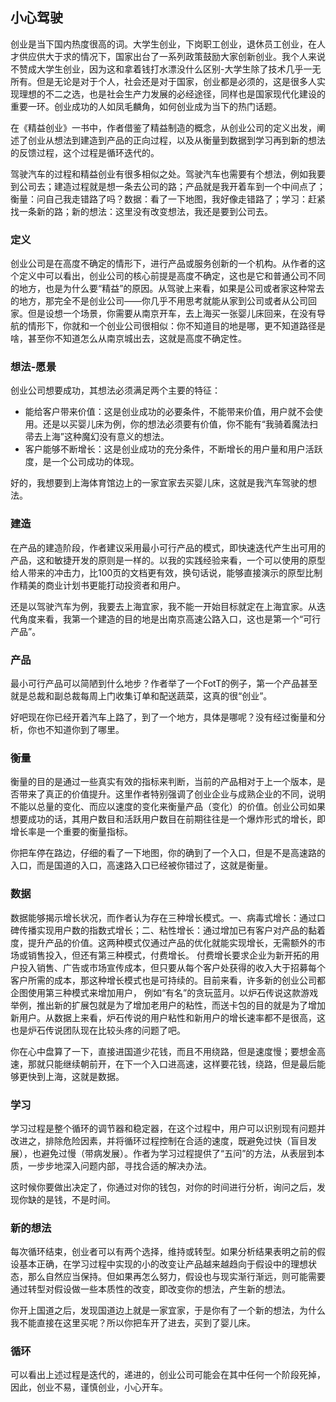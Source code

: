 ## 小心驾驶

创业是当下国内热度很高的词。大学生创业，下岗职工创业，退休员工创业，在人才供应供大于求的情况下，国家出台了一系列政策鼓励大家创新创业。我个人来说不赞成大学生创业，因为这和拿着钱打水漂没什么区别-大学生除了技术几乎一无所有。但是无论是对于个人，社会还是对于国家，创业都是必须的，这是很多人实现理想的不二之选，也是社会生产力发展的必经途径，同样也是国家现代化建设的重要一环。创业成功的人如凤毛麟角，如何创业成为当下的热门话题。

在《精益创业》一书中，作者借鉴了精益制造的概念，从创业公司的定义出发，阐述了创业从想法到建造到产品的正向过程，以及从衡量到数据到学习再到新的想法的反馈过程，这个过程是循环迭代的。

驾驶汽车的过程和精益创业有很多相似之处。驾驶汽车也需要有个想法，例如我要到公司去；建造过程就是想一条去公司的路；产品就是我开着车到一个中间点了；衡量：问自己我走错路了吗？数据：看了一下地图，我好像走错路了；学习：赶紧找一条新的路；新的想法：这里没有改变想法，我还是要到公司去。

### 定义

创业公司是在高度不确定的情形下，进行产品或服务创新的一个机构。从作者的这个定义中可以看出，创业公司的核心前提是高度不确定，这也是它和普通公司不同的地方，也是为什么要“精益”的原因。从驾驶上来看，如果是公司或者家这种常去的地方，那完全不是创业公司——你几乎不用思考就能从家到公司或者从公司回家。但是设想一个场景，你需要从南京开车，去上海买一张婴儿床回来，在没有导航的情形下，你就和一个创业公司很相似：你不知道目的地是哪，更不知道路径是啥，甚至你不知道怎么从南京城出去，这就是高度不确定性。

### 想法-愿景

创业公司想要成功，其想法必须满足两个主要的特征：

- 能给客户带来价值：这是创业成功的必要条件，不能带来价值，用户就不会使用。还是以买婴儿床为例，你的想法必须要有价值，你不能有“我骑着魔法扫帚去上海”这种魔幻没有意义的想法。
- 客户能够不断增长：这是创业成功的充分条件，不断增长的用户量和用户活跃度，是一个公司成功的体现。

好的，我想要到上海体育馆边上的一家宜家去买婴儿床，这就是我汽车驾驶的想法。

### 建造

在产品的建造阶段，作者建议采用最小可行产品的模式，即快速迭代产生出可用的产品，这和敏捷开发的原则是一样的。以我的实践经验来看，一个可以使用的原型给人带来的冲击力，比100页的文档更有效，换句话说，能够直接演示的原型比制作精美的商业计划书更能打动投资者和用户。

还是以驾驶汽车为例，我要去上海宜家，我不能一开始目标就定在上海宜家。从迭代角度来看，我第一个建造的目的地是出南京高速公路入口，这也是第一个“可行产品”。

### 产品

最小可行产品可以简陋到什么地步？作者举了一个FotT的例子，第一个产品甚至就是总裁和副总裁每周上门收集订单和配送蔬菜，这真的很“创业”。

好吧现在你已经开着汽车上路了，到了一个地方，具体是哪呢？没有经过衡量和分析，你也不知道你到了哪里。

### 衡量

衡量的目的是通过一些真实有效的指标来判断，当前的产品相对于上一个版本，是否带来了真正的价值提升。这里作者特别强调了创业企业与成熟企业的不同，说明不能以总量的变化、而应以速度的变化来衡量产品（变化）的价值。创业公司如果想要成功的话，其用户数目和活跃用户数目在前期往往是一个爆炸形式的增长，即增长率是一个重要的衡量指标。

你把车停在路边，仔细的看了一下地图，你的确到了一个入口，但是不是高速路的入口，而是国道的入口，高速路入口已经被你错过了，这就是衡量。

### 数据

数据能够揭示增长状况，而作者认为存在三种增长模式。一、病毒式增长：通过口碑传播实现用户数的指数式增长；二、粘性增长：通过增加已有客户对产品的黏着度，提升产品的价值。这两种模式仅通过产品的优化就能实现增长，无需额外的市场或销售投入，但还有第三种模式，付费增长。 付费增长要求企业为新开拓的用户投入销售、广告或市场宣传成本，但只要从每个客户处获得的收入大于招募每个客户所需的成本，那这种增长模式也是可持续的。目前来看，许多新的创业公司都企图使用第三种模式来增加用户， 例如“有名”的贪玩蓝月。以炉石传说这款游戏举例，推出新的扩展包就是为了增加老用户的粘性，而送卡包的目的就是为了增加新用户。从数据上来看，炉石传说的用户粘性和新用户的增长速率都不是很高，这也是炉石传说团队现在比较头疼的问题了吧。

你在心中盘算了一下，直接进国道少花钱，而且不用绕路，但是速度慢；要想金高速，那就只能继续朝前开，在下一个入口进高速，这样要花钱，绕路，但是最后能够更快到上海，这就是数据。

### 学习

学习过程是整个循环的调节器和稳定器，在这个过程中，用户可以识别现有问题并改进之，排除危险因素，并将循环过程控制在合适的速度，既避免过快（盲目发展），也避免过慢（带病发展）。作者为学习过程提供了“五问”的方法，从表层到本质，一步步地深入问题内部，寻找合适的解决办法。

这时候你要做出决定了，你通过对你的钱包，对你的时间进行分析，询问之后，发现你缺的是钱，不是时间。

### 新的想法

每次循环结束，创业者可以有两个选择，维持或转型。如果分析结果表明之前的假设基本正确，在学习过程中实现的小的改变让产品越来越趋向于假设中的理想状态，那么自然应当保持。但如果再怎么努力，假设也与现实渐行渐远，则可能需要通过转型对假设做一些本质性的改变，即改变你的想法，产生新的想法。

你开上国道之后，发现国道边上就是一家宜家，于是你有了一个新的想法，为什么我不能直接在这里买呢？所以你把车开了进去，买到了婴儿床。

### 循环

可以看出上述过程是迭代的，递进的，创业公司可能会在其中任何一个阶段死掉，因此，创业不易，谨慎创业，小心开车。
